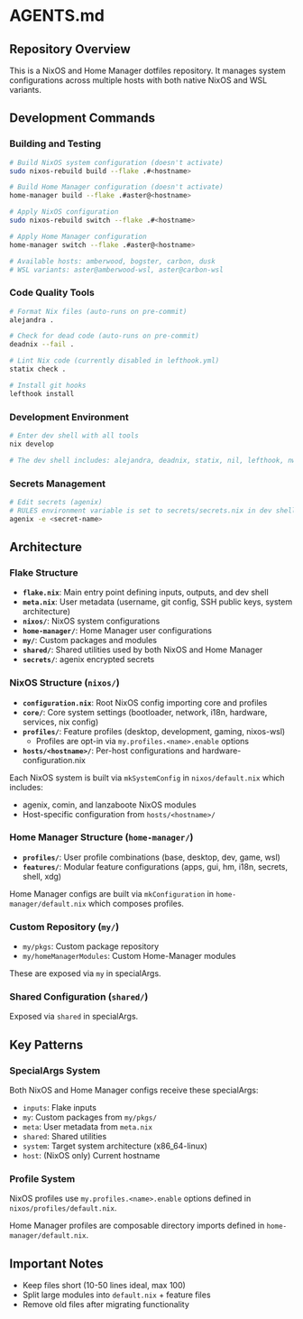 # AGENTS.md

## Repository Overview

This is a NixOS and Home Manager dotfiles repository. It manages system configurations across multiple hosts with both native NixOS and WSL variants.

## Development Commands

### Building and Testing

```sh
# Build NixOS system configuration (doesn't activate)
sudo nixos-rebuild build --flake .#<hostname>

# Build Home Manager configuration (doesn't activate)
home-manager build --flake .#aster@<hostname>

# Apply NixOS configuration
sudo nixos-rebuild switch --flake .#<hostname>

# Apply Home Manager configuration
home-manager switch --flake .#aster@<hostname>

# Available hosts: amberwood, bogster, carbon, dusk
# WSL variants: aster@amberwood-wsl, aster@carbon-wsl
```

### Code Quality Tools

```sh
# Format Nix files (auto-runs on pre-commit)
alejandra .

# Check for dead code (auto-runs on pre-commit)
deadnix --fail .

# Lint Nix code (currently disabled in lefthook.yml)
statix check .

# Install git hooks
lefthook install
```

### Development Environment

```sh
# Enter dev shell with all tools
nix develop

# The dev shell includes: alejandra, deadnix, statix, nil, lefthook, nwg-look, agenix
```

### Secrets Management

```sh
# Edit secrets (agenix)
# RULES environment variable is set to secrets/secrets.nix in dev shell
agenix -e <secret-name>
```

## Architecture

### Flake Structure

- **`flake.nix`**: Main entry point defining inputs, outputs, and dev shell
- **`meta.nix`**: User metadata (username, git config, SSH public keys, system architecture)
- **`nixos/`**: NixOS system configurations
- **`home-manager/`**: Home Manager user configurations
- **`my/`**: Custom packages and modules
- **`shared/`**: Shared utilities used by both NixOS and Home Manager
- **`secrets/`**: agenix encrypted secrets

### NixOS Structure (`nixos/`)

- **`configuration.nix`**: Root NixOS config importing core and profiles
- **`core/`**: Core system settings (bootloader, network, i18n, hardware, services, nix config)
- **`profiles/`**: Feature profiles (desktop, development, gaming, nixos-wsl)
  - Profiles are opt-in via `my.profiles.<name>.enable` options
- **`hosts/<hostname>/`**: Per-host configurations and hardware-configuration.nix

Each NixOS system is built via `mkSystemConfig` in `nixos/default.nix` which includes:
- agenix, comin, and lanzaboote NixOS modules
- Host-specific configuration from `hosts/<hostname>/`

### Home Manager Structure (`home-manager/`)

- **`profiles/`**: User profile combinations (base, desktop, dev, game, wsl)
- **`features/`**: Modular feature configurations (apps, gui, hm, i18n, secrets, shell, xdg)

Home Manager configs are built via `mkConfiguration` in `home-manager/default.nix` which composes profiles.

### Custom Repository (`my/`)

- `my/pkgs`: Custom package repository
- `my/homeManagerModules`: Custom Home-Manager modules

These are exposed via `my` in specialArgs.

### Shared Configuration (`shared/`)

Exposed via `shared` in specialArgs.

## Key Patterns

### SpecialArgs System

Both NixOS and Home Manager configs receive these specialArgs:
- `inputs`: Flake inputs
- `my`: Custom packages from `my/pkgs/`
- `meta`: User metadata from `meta.nix`
- `shared`: Shared utilities
- `system`: Target system architecture (x86_64-linux)
- `host`: (NixOS only) Current hostname

### Profile System

NixOS profiles use `my.profiles.<name>.enable` options defined in `nixos/profiles/default.nix`.

Home Manager profiles are composable directory imports defined in `home-manager/default.nix`.

## Important Notes

- Keep files short (10-50 lines ideal, max 100)
- Split large modules into `default.nix` + feature files
- Remove old files after migrating functionality
